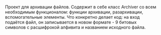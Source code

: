 Проект для архивации файлов. Содержит в себе класс Archiver со всем необходимым функционалом: функции архивации, разархивации, вспомогательные элементы.
Что конкретно делает код: на вход подаётся файл, он записывается в новом формате - 9 битовых символов с расшифрокой алфивита и названием исходного файла.
